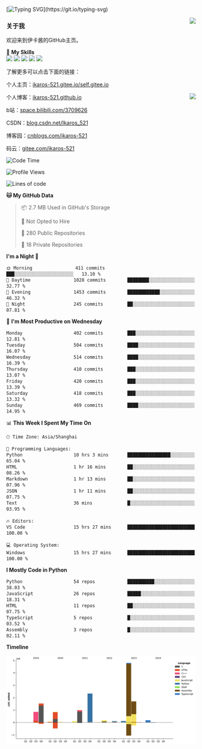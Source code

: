 [![Typing SVG](https://readme-typing-svg.herokuapp.com?size=25&duration=3000&color=8C43EA&vCenter=true&width=200&height=40&lines=Hi+Welcome+%F0%9F%91%8B%F0%9F%8F%BB;I'm+Love丶伊卡洛斯~~)](https://git.io/typing-svg)

<a href="#">
  <img align="right" src="https://github-readme-stats.vercel.app/api?username=Ikaros-521&count_private=true&show_icons=true&bg_color=15,f2f7fd,E0EAFC" />
</a>

### 关于我

欢迎来到伊卡酱的GitHub主页。

🌟 **My Skills**  
![](https://img.shields.io/badge/-C-A8B9CC?style=flat-square&logo=C&logoColor=fff)
![](https://img.shields.io/badge/-Python-3776AB?style=flat-square&logo=Python&logoColor=fff)
![](https://img.shields.io/badge/-JavaScript-F7DF1E?style=flat-square&logo=JavaScript&logoColor=fff)
![](https://img.shields.io/badge/-C++-00599C?style=flat-square&logo=Cpp&logoColor=fff)
![](https://img.shields.io/badge/-Linux-000000?style=flat-square&logo=Linux&logoColor=fff)

了解更多可以点击下面的链接：  

个人主页：[ikaros-521.gitee.io/self.gitee.io](https://ikaros-521.gitee.io/self.gitee.io/)  

<img align='right' src="https://github.com/Ikaros-521/Ikaros-521/assets/40910637/3a5e50bc-91dc-4aa5-b7a0-8b27ad1c2b33" height="330">

个人博客：[ikaros-521.github.io](https://ikaros-521.github.io/)  

b站：[space.bilibili.com/3709626](https://space.bilibili.com/3709626)  

CSDN：[blog.csdn.net/Ikaros_521](https://blog.csdn.net/Ikaros_521)  

博客园：[cnblogs.com/ikaros-521](https://www.cnblogs.com/ikaros-521)  

码云：[gitee.com/ikaros-521](https://gitee.com/ikaros-521)  


<!--START_SECTION:waka-->
![Code Time](http://img.shields.io/badge/Code%20Time-1%2C233%20hrs%2035%20mins-blue)

![Profile Views](http://img.shields.io/badge/Profile%20Views-27-blue)

![Lines of code](https://img.shields.io/badge/From%20Hello%20World%20I%27ve%20Written-13.8%20million%20lines%20of%20code-blue)

**🐱 My GitHub Data** 

> 📦 2.7 MB Used in GitHub's Storage 
 > 
> 🚫 Not Opted to Hire
 > 
> 📜 280 Public Repositories 
 > 
> 🔑 18 Private Repositories 
 > 
**I'm a Night 🦉** 

```text
🌞 Morning                411 commits         ███░░░░░░░░░░░░░░░░░░░░░░   13.10 % 
🌆 Daytime                1028 commits        ████████░░░░░░░░░░░░░░░░░   32.77 % 
🌃 Evening                1453 commits        ████████████░░░░░░░░░░░░░   46.32 % 
🌙 Night                  245 commits         ██░░░░░░░░░░░░░░░░░░░░░░░   07.81 % 
```
📅 **I'm Most Productive on Wednesday** 

```text
Monday                   402 commits         ███░░░░░░░░░░░░░░░░░░░░░░   12.81 % 
Tuesday                  504 commits         ████░░░░░░░░░░░░░░░░░░░░░   16.07 % 
Wednesday                514 commits         ████░░░░░░░░░░░░░░░░░░░░░   16.39 % 
Thursday                 410 commits         ███░░░░░░░░░░░░░░░░░░░░░░   13.07 % 
Friday                   420 commits         ███░░░░░░░░░░░░░░░░░░░░░░   13.39 % 
Saturday                 418 commits         ███░░░░░░░░░░░░░░░░░░░░░░   13.32 % 
Sunday                   469 commits         ████░░░░░░░░░░░░░░░░░░░░░   14.95 % 
```


📊 **This Week I Spent My Time On** 

```text
🕑︎ Time Zone: Asia/Shanghai

💬 Programming Languages: 
Python                   10 hrs 3 mins       ████████████████░░░░░░░░░   65.04 % 
HTML                     1 hr 16 mins        ██░░░░░░░░░░░░░░░░░░░░░░░   08.26 % 
Markdown                 1 hr 13 mins        ██░░░░░░░░░░░░░░░░░░░░░░░   07.96 % 
JSON                     1 hr 11 mins        ██░░░░░░░░░░░░░░░░░░░░░░░   07.75 % 
Text                     36 mins             █░░░░░░░░░░░░░░░░░░░░░░░░   03.95 % 

🔥 Editors: 
VS Code                  15 hrs 27 mins      █████████████████████████   100.00 % 

💻 Operating System: 
Windows                  15 hrs 27 mins      █████████████████████████   100.00 % 
```

**I Mostly Code in Python** 

```text
Python                   54 repos            ██████████░░░░░░░░░░░░░░░   38.03 % 
JavaScript               26 repos            █████░░░░░░░░░░░░░░░░░░░░   18.31 % 
HTML                     11 repos            ██░░░░░░░░░░░░░░░░░░░░░░░   07.75 % 
TypeScript               5 repos             █░░░░░░░░░░░░░░░░░░░░░░░░   03.52 % 
Assembly                 3 repos             █░░░░░░░░░░░░░░░░░░░░░░░░   02.11 % 
```



**Timeline**

![Lines of Code chart](https://raw.githubusercontent.com/Ikaros-521/Ikaros-521/main/assets/bar_graph.png)


<!--END_SECTION:waka-->


<!--
**Ikaros-521/Ikaros-521** is a ✨ _special_ ✨ repository because its `README.md` (this file) appears on your GitHub profile.

Here are some ideas to get you started:

- 🔭 I’m currently working on ...
- 🌱 I’m currently learning ...
- 👯 I’m looking to collaborate on ...
- 🤔 I’m looking for help with ...
- 💬 Ask me about ...
- 📫 How to reach me: ...
- 😄 Pronouns: ...
- ⚡ Fun fact: ...
-->
